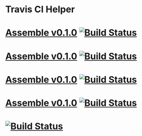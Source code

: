 # Travis CI Helper

# [Assemble v0.1.0](https://github.com/assemble/helper-lib-examples) [![Build Status](https://travis-ci.org/assemble/helper-lib-examples.png)](https://travis-ci.org/assemble/helper-lib-examples)

# [Assemble v0.1.0](https://github.com/assemble/helper-lib-examples) [![Build Status](https://travis-ci.org/assemble/helper-lib-examples.png?branch=wip)](https://travis-ci.org/assemble/helper-lib-examples)

# [Assemble v0.1.0](https://github.com/assemble/helper-lib-examples) [![Build Status](https://travis-ci.org/assemble/helper-lib-examples.png?branch=wip)](https://travis-ci.org/assemble/helper-lib-examples)

# [Assemble v0.1.0](https://github.com/assemble/helper-lib-examples) [![Build Status](https://travis-ci.org/assemble/helper-lib-examples.png?branch=wip)](https://travis-ci.org/assemble/helper-lib-examples)

#  [![Build Status](https://travis-ci.org/assemble/helper-lib-examples.png)](https://travis-ci.org/assemble/helper-lib-examples)
